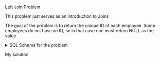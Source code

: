 Left Join Problem

This problem just serves as an introduction to Joins

The goal of the problem is to return the unique ID of each employee. Some employees do not have an ID, so in that case one must return NULL as the value

<details>

<summary>SQL Schema for the problem</summary>

Create table If Not Exists Employees (id int, name varchar(20))

Create table If Not Exists EmployeeUNI (id int, unique_id int)

Truncate table Employees

insert into Employees (id, name) values ('1', 'Alice')

insert into Employees (id, name) values ('7', 'Bob')

insert into Employees (id, name) values ('11', 'Meir')

insert into Employees (id, name) values ('90', 'Winston')

insert into Employees (id, name) values ('3', 'Jonathan')

Truncate table EmployeeUNI

insert into EmployeeUNI (id, unique_id) values ('3', '1')

insert into EmployeeUNI (id, unique_id) values ('11', '2')

insert into EmployeeUNI (id, unique_id) values ('90', '3')

</details>

My solution
